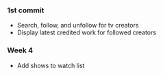 ### 1st commit

* Search, follow, and unfollow  for tv creators
* Display latest credited work for followed creators

### Week 4

* Add shows to watch list
